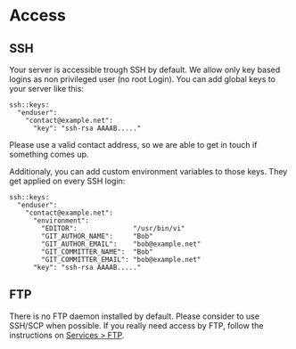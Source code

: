 # Access


## SSH

Your server is accessible trough SSH by default. We allow only key based logins
as non privileged user (no root Login). You can add global keys to your server
like this:

```
ssh::keys:
  "enduser":
    "contact@example.net":
      "key": "ssh-rsa AAAAB....."
```

Please use a valid contact address, so we are able to get in touch if something
comes up.

Additionaly, you can add custom environment variables to those keys. They get
applied on every SSH login:

```
ssh::keys:
  "enduser":
    "contact@example.net":
      "environment":
        "EDITOR":              "/usr/bin/vi"
        "GIT_AUTHOR_NAME":     "Bob"
        "GIT_AUTHOR_EMAIL":    "bob@example.net"
        "GIT_COMMITTER_NAME":  "Bob"
        "GIT_COMMITTER_EMAIL": "bob@example.net"
      "key": "ssh-rsa AAAAB....."
```


## FTP

There is no FTP daemon installed by default. Please consider to use SSH/SCP
when possible. If you really need access by FTP, follow the instructions on
[Services > FTP](/services/ftp/).

